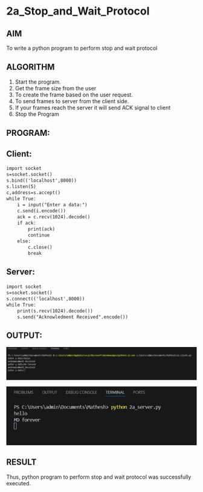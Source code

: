 # 2a_Stop_and_Wait_Protocol
## AIM 
To write a python program to perform stop and wait protocol
## ALGORITHM
1. Start the program.
2. Get the frame size from the user
3. To create the frame based on the user request.
4. To send frames to server from the client side.
5. If your frames reach the server it will send ACK signal to client
6. Stop the Program
## PROGRAM:

## Client:

```
import socket
s=socket.socket()
s.bind(('localhost',8000))
s.listen(5)
c,address=s.accept()
while True:
    i = input("Enter a data:")
    c.send(i.encode())
    ack = c.recv(1024).decode()
    if ack:
        print(ack)
        continue
    else:
        c.close()
        break
```

## Server:

```
import socket
s=socket.socket()
s.connect(('localhost',8000))
while True:
    print(s.recv(1024).decode())
    s.send("Acknowledment Received".encode())

```

## OUTPUT:

![alt text](image-3.png)

![alt text](image-4.png)


## RESULT
Thus, python program to perform stop and wait protocol was successfully executed.
